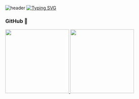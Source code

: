 
![header](https://capsule-render.vercel.app/api?type=waving&color=gradient&height=120&section=footer&animation=fadeIn&text=⚾🍀📚&fontAlign=70)
[![Typing SVG](https://readme-typing-svg.demolab.com?font=Fira+Code&size=25&letterSpacing=-1px;&pause=1000&center=true&vCenter=true&width=500&height=100&lines=He%2C+I'm+Hee+Seon)](https://git.io/typing-svg)


<h3>GitHub 💾</h3> 

<a href="s">
  <img height=200 src="https://github-readme-stats.vercel.app/api?username=heeseon1&theme=radical&show_icons=true&width=300px" />
</a>
<a href="s">
  <img height=200 src="https://github-readme-stats.vercel.app/api/top-langs/?username=heeseon1&exclude_repo=heeseon1.github.io&layout=compact&theme=radical&card_width=300px" />
</a>




<!--
**heeseon1/heeseon1** is a ✨ _special_ ✨ repository because its `README.md` (this file) appears on your GitHub profile.

Here are some ideas to get you started:

- 🔭 I’m currently working on ...
- 🌱 I’m currently learning ...
- 👯 I’m looking to collaborate on ...
- 🤔 I’m looking for help with ...
- 💬 Ask me about ...
- 📫 How to reach me: ...
- 😄 Pronouns: ...
- ⚡ Fun fact: ...
-->
